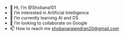 - 👋 Hi, I’m @Shobana101
- 👀 I’m interested in Artificial Intelligence
- 🌱 I’m currently learning AI and DS
- 💞️ I’m looking to collaborate on Google
- 📫 How to reach me shobanarajendran20@gmail.com

<!---
Shobana101/Shobana101 is a ✨ special ✨ repository because its `README.md` (this file) appears on your GitHub profile.
You can click the Preview link to take a look at your changes.
--->
